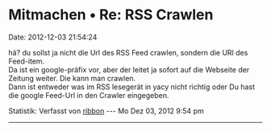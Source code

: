 Mitmachen • Re: RSS Crawlen
===========================

Date: 2012-12-03 21:54:24

hä? du sollst ja nicht die Url des RSS Feed crawlen, sondern die URl des
Feed-item.\
Da ist ein google-präfix vor, aber der leitet ja sofort auf die Webseite
der Zeitung weiter. Die kann man crawlen.\
Dann ist entweder was im RSS lesegerät in yacy nicht richtig oder Du
hast die google Feed-Url in den Crawler eingegeben.

Statistik: Verfasst von
[ribbon](http://forum.yacy-websuche.de/memberlist.php?mode=viewprofile&u=193)
--- Mo Dez 03, 2012 9:54 pm

------------------------------------------------------------------------
